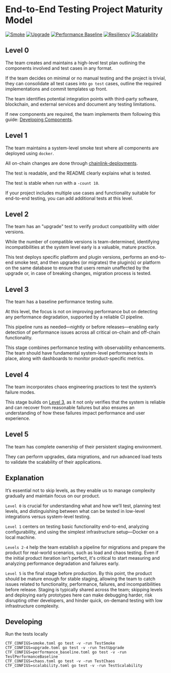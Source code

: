 # End-to-End Testing Project Maturity Model

[![Smoke](https://img.shields.io/badge/Level_1-Smoke-blue?branch=maturity-model&job=TestSmoke)](https://github.com/smartcontractkit/chainlink-testing-framework/actions/workflows/framework-golden-tests.yml)
[![Upgrade](https://img.shields.io/badge/Level_2-Upgrade-blue?branch=maturity-model&job=TestSmoke)](https://github.com/smartcontractkit/chainlink-testing-framework/actions/workflows/framework-golden-tests.yml)
[![Performance Baseline](https://img.shields.io/badge/Level_3-Performance_baseline-blue?branch=maturity-model&job=TestSmoke)](https://github.com/smartcontractkit/chainlink-testing-framework/actions/workflows/framework-golden-tests.yml)
[![Resiliency](https://img.shields.io/badge/Level_4-Resiliency-blue?branch=maturity-model&job=TestSmoke)](https://github.com/smartcontractkit/chainlink-testing-framework/actions/workflows/framework-golden-tests.yml)
[![Scalability](https://img.shields.io/badge/Level_5-Scalability-blue?branch=maturity-model&job=TestSmoke)](https://github.com/smartcontractkit/chainlink-testing-framework/actions/workflows/framework-golden-tests.yml)

## Level 0

The team creates and maintains a high-level test plan outlining the components involved and test cases in any format.

If the team decides on minimal or no manual testing and the project is trivial, they can consolidate all test cases into `go test` cases, outline the required implementations and commit templates up front.

The team identifies potential integration points with third-party software, blockchain, and external services and document any testing limitations.

If new components are required, the team implements them following this guide: [Developing Components](https://smartcontractkit.github.io/chainlink-testing-framework/developing/developing_components.html).


## Level 1
The team maintains a system-level smoke test where all components are deployed using `docker`.

All on-chain changes are done through [chainlink-deployments](https://github.com/smartcontractkit/chainlink-deployments).

The test is readable, and the README clearly explains what is tested.

The test is stable when run with a `-count 10`.

If your project includes multiple use cases and functionality suitable for end-to-end testing, you can add additional tests at this level.

## Level 2
The team has an "upgrade" test to verify product compatibility with older versions.

While the number of compatible versions is team-determined, identifying incompatibilities at the system level early is a valuable, mature practice.

This test deploys specific platform and plugin versions, performs an end-to-end smoke test, and then upgrades (or migrates) the plugin(s) or platform on the same database to ensure that users remain unaffected by the upgrade or, in case of breaking changes, migration process is tested.

## Level 3
The team has a baseline performance testing suite.

At this level, the focus is not on improving performance but on detecting any performance degradation, supported by a reliable CI pipeline.

This pipeline runs as needed—nightly or before releases—enabling early detection of performance issues across all critical on-chain and off-chain functionality.

This stage combines performance testing with observability enhancements. The team should have fundamental system-level performance tests in place, along with dashboards to monitor product-specific metrics.

## Level 4
The team incorporates chaos engineering practices to test the system’s failure modes.

This stage builds on [Level 3](#level-3), as it not only verifies that the system is reliable and can recover from reasonable failures but also ensures an understanding of how these failures impact performance and user experience.

## Level 5
The team has complete ownership of their persistent staging environment.

They can perform upgrades, data migrations, and run advanced load tests to validate the scalability of their applications.

## Explanation

It’s essential not to skip levels, as they enable us to manage complexity gradually and maintain focus on our product.

`Level 0` is crucial for understanding what and how we’ll test, planning test levels, and distinguishing between what can be tested in low-level integrations versus system-level testing.

`Level 1` centers on testing basic functionality end-to-end, analyzing configurability, and using the simplest infrastructure setup—Docker on a local machine.

`Levels 2-4` help the team establish a pipeline for migrations and prepare the product for real-world scenarios, such as load and chaos testing. Even if the initial product iteration isn’t perfect, it's critical to start measuring and analyzing performance degradation and failures early.

`Level 5` is the final stage before production. By this point, the product should be mature enough for stable staging, allowing the team to catch issues related to functionality, performance, failures, and incompatibilities before release. Staging is typically shared across the team; skipping levels and deploying early prototypes here can make debugging harder, risk disrupting other developers, and hinder quick, on-demand testing with low infrastructure complexity.

## Developing
Run the tests locally
```
CTF_CONFIGS=smoke.toml go test -v -run TestSmoke
CTF_CONFIGS=upgrade.toml go test -v -run TestUpgrade
CTF_CONFIGS=performance_baseline.toml go test -v -run TestPerformanceBaseline
CTF_CONFIGS=chaos.toml go test -v -run TestChaos
CTF_CONFIGS=scalability.toml go test -v -run TestScalability
```